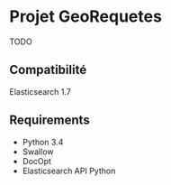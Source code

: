 # Projet GeoRequetes
TODO


## Compatibilité
Elasticsearch 1.7


## Requirements
- Python 3.4
- Swallow
- DocOpt
- Elasticsearch API Python